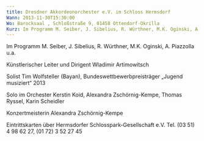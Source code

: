 ```yaml
---
title: Dresdner Akkordeonorchester e.V. im Schloss Hermsdorf
Wann: 2013-11-30T15:30:00
Wo: Barocksaal , Schloßstraße 9, 01458 Ottendorf-Okrilla
Kurz: Im Programm M. Seiber, J. Sibelius, R. Würthner, M.K. Oginski, A. Piazzolla u.a.
---
```


Im Programm M. Seiber, J. Sibelius, R. Würthner, M.K. Oginski, A. Piazzolla u.a.

Künstlerischer Leiter und Dirigent
Wladimir Artimowitsch

Solist
Tim Wolfsteller (Bayan), Bundeswettbewerbpreisträger „Jugend musiziert“ 2013

Solo im Orchester
Kerstin Koid, Alexandra Zschörnig-Kempe, Thomas Ryssel, Karin Scheidler
 
Konzertmeisterin Alexandra Zschörnig-Kempe

Eintrittskarten über Hermsdorfer Schlosspark-Gesellschaft e.V. 
Tel. (03 51)  4 98 62 27, (01 72)  3 52 27 45